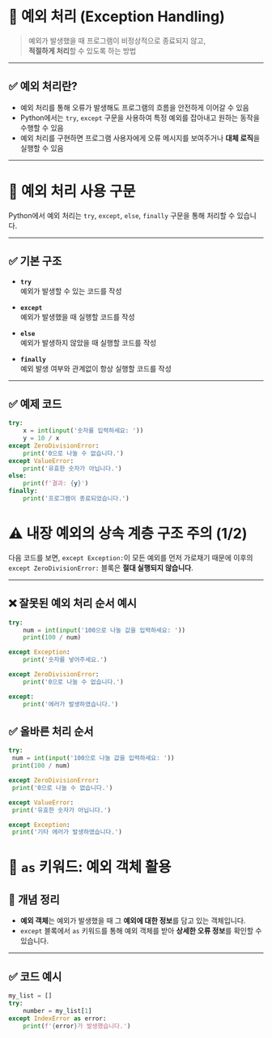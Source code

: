 # 🧯 예외 처리 (Exception Handling)

> 예외가 발생했을 때 프로그램이 비정상적으로 종료되지 않고,  
> **적절하게 처리**할 수 있도록 하는 방법

---

## ✅ 예외 처리란?

- 예외 처리를 통해 오류가 발생해도 프로그램의 흐름을 안전하게 이어갈 수 있음
- Python에서는 `try`, `except` 구문을 사용하여 특정 예외를 잡아내고 원하는 동작을 수행할 수 있음
- 예외 처리를 구현하면 프로그램 사용자에게 오류 메시지를 보여주거나 **대체 로직**을 실행할 수 있음

---

# 🧯 예외 처리 사용 구문

Python에서 예외 처리는 `try`, `except`, `else`, `finally` 구문을 통해 처리할 수 있습니다.

---

## ✅ 기본 구조

- **`try`**  
  예외가 발생할 수 있는 코드를 작성

- **`except`**  
  예외가 발생했을 때 실행할 코드를 작성

- **`else`**  
  예외가 발생하지 않았을 때 실행할 코드를 작성

- **`finally`**  
  예외 발생 여부와 관계없이 항상 실행할 코드를 작성

---

## ✅ 예제 코드

```python
try:
    x = int(input('숫자를 입력하세요: '))
    y = 10 / x
except ZeroDivisionError:
    print('0으로 나눌 수 없습니다.')
except ValueError:
    print('유효한 숫자가 아닙니다.')
else:
    print(f'결과: {y}')
finally:
    print('프로그램이 종료되었습니다.')
```





# ⚠️ 내장 예외의 상속 계층 구조 주의 (1/2)

다음 코드를 보면, `except Exception:`이 모든 예외를 먼저 가로채기 때문에 이후의 `except ZeroDivisionError:` 블록은 **절대 실행되지 않습니다**.

---

## ❌ 잘못된 예외 처리 순서 예시

```python
try:
    num = int(input('100으로 나눌 값을 입력하세요: '))
    print(100 / num)

except Exception:
    print('숫자를 넣어주세요.')

except ZeroDivisionError:
    print('0으로 나눌 수 없습니다.')

except:
    print('에러가 발생하였습니다.')
```



## ✅ 올바른 처리 순서

``` python
try:
 num = int(input('100으로 나눌 값을 입력하세요: '))
 print(100 / num)

except ZeroDivisionError:
 print('0으로 나눌 수 없습니다.')

except ValueError:
 print('유효한 숫자가 아닙니다.')

except Exception:
 print('기타 에러가 발생하였습니다.')
```





# 🧩 `as` 키워드: 예외 객체 활용

## 📌 개념 정리

- **예외 객체**는 예외가 발생했을 때 그 **예외에 대한 정보**를 담고 있는 객체입니다.
- `except` 블록에서 `as` 키워드를 통해 예외 객체를 받아 **상세한 오류 정보**를 확인할 수 있습니다.

---

## ✅ 코드 예시

```python
my_list = []
try:
    number = my_list[1]
except IndexError as error:
    print(f'{error}가 발생했습니다.')
```





















